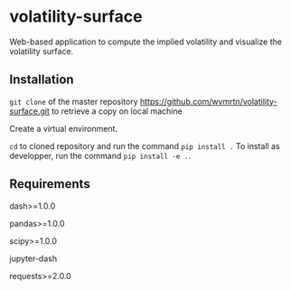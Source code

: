 # volatility-surface
Web-based application to compute the implied volatility and visualize the volatility surface. 

## Installation
`git clone` of the master repository https://github.com/wvmrtn/volatility-surface.git to retrieve a copy on local machine

Create a virtual environment. 

`cd` to cloned repository and run the command `pip install .` To install as developper, run the command `pip install -e .`.

## Requirements
dash>=1.0.0

pandas>=1.0.0

scipy>=1.0.0

jupyter-dash

requests>=2.0.0


